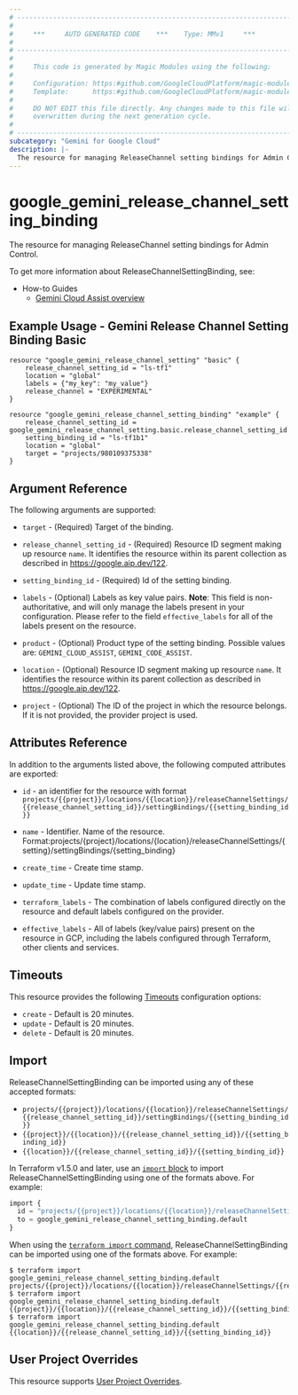 ```yaml
---
# ----------------------------------------------------------------------------
#
#     ***     AUTO GENERATED CODE    ***    Type: MMv1     ***
#
# ----------------------------------------------------------------------------
#
#     This code is generated by Magic Modules using the following:
#
#     Configuration: https:#github.com/GoogleCloudPlatform/magic-modules/tree/main/mmv1/products/gemini/ReleaseChannelSettingBinding.yaml
#     Template:      https:#github.com/GoogleCloudPlatform/magic-modules/tree/main/mmv1/templates/terraform/resource.html.markdown.tmpl
#
#     DO NOT EDIT this file directly. Any changes made to this file will be
#     overwritten during the next generation cycle.
#
# ----------------------------------------------------------------------------
subcategory: "Gemini for Google Cloud"
description: |-
  The resource for managing ReleaseChannel setting bindings for Admin Control.
---
```


# google_gemini_release_channel_setting_binding

The resource for managing ReleaseChannel setting bindings for Admin Control.


To get more information about ReleaseChannelSettingBinding, see:
* How-to Guides
    * [Gemini Cloud Assist overview](https://cloud.google.com/gemini/docs/cloud-assist/overview)

## Example Usage - Gemini Release Channel Setting Binding Basic


```hcl
resource "google_gemini_release_channel_setting" "basic" {
    release_channel_setting_id = "ls-tf1"
    location = "global"
    labels = {"my_key": "my_value"}
    release_channel = "EXPERIMENTAL"
}

resource "google_gemini_release_channel_setting_binding" "example" {
    release_channel_setting_id = google_gemini_release_channel_setting.basic.release_channel_setting_id
    setting_binding_id = "ls-tf1b1"
    location = "global"
    target = "projects/980109375338"
}
```

## Argument Reference

The following arguments are supported:


* `target` -
  (Required)
  Target of the binding.

* `release_channel_setting_id` -
  (Required)
  Resource ID segment making up resource `name`. It identifies the resource within its parent collection as described in https://google.aip.dev/122.

* `setting_binding_id` -
  (Required)
  Id of the setting binding.


* `labels` -
  (Optional)
  Labels as key value pairs.
  **Note**: This field is non-authoritative, and will only manage the labels present in your configuration.
  Please refer to the field `effective_labels` for all of the labels present on the resource.

* `product` -
  (Optional)
  Product type of the setting binding.
  Possible values are: `GEMINI_CLOUD_ASSIST`, `GEMINI_CODE_ASSIST`.

* `location` -
  (Optional)
  Resource ID segment making up resource `name`. It identifies the resource within its parent collection as described in https://google.aip.dev/122.

* `project` - (Optional) The ID of the project in which the resource belongs.
    If it is not provided, the provider project is used.



## Attributes Reference

In addition to the arguments listed above, the following computed attributes are exported:

* `id` - an identifier for the resource with format `projects/{{project}}/locations/{{location}}/releaseChannelSettings/{{release_channel_setting_id}}/settingBindings/{{setting_binding_id}}`

* `name` -
  Identifier. Name of the resource.
  Format:projects/{project}/locations/{location}/releaseChannelSettings/{setting}/settingBindings/{setting_binding}

* `create_time` -
  Create time stamp.

* `update_time` -
  Update time stamp.

* `terraform_labels` -
  The combination of labels configured directly on the resource
   and default labels configured on the provider.

* `effective_labels` -
  All of labels (key/value pairs) present on the resource in GCP, including the labels configured through Terraform, other clients and services.


## Timeouts

This resource provides the following
[Timeouts](https://developer.hashicorp.com/terraform/plugin/sdkv2/resources/retries-and-customizable-timeouts) configuration options:

- `create` - Default is 20 minutes.
- `update` - Default is 20 minutes.
- `delete` - Default is 20 minutes.

## Import


ReleaseChannelSettingBinding can be imported using any of these accepted formats:

* `projects/{{project}}/locations/{{location}}/releaseChannelSettings/{{release_channel_setting_id}}/settingBindings/{{setting_binding_id}}`
* `{{project}}/{{location}}/{{release_channel_setting_id}}/{{setting_binding_id}}`
* `{{location}}/{{release_channel_setting_id}}/{{setting_binding_id}}`


In Terraform v1.5.0 and later, use an [`import` block](https://developer.hashicorp.com/terraform/language/import) to import ReleaseChannelSettingBinding using one of the formats above. For example:

```tf
import {
  id = "projects/{{project}}/locations/{{location}}/releaseChannelSettings/{{release_channel_setting_id}}/settingBindings/{{setting_binding_id}}"
  to = google_gemini_release_channel_setting_binding.default
}
```

When using the [`terraform import` command](https://developer.hashicorp.com/terraform/cli/commands/import), ReleaseChannelSettingBinding can be imported using one of the formats above. For example:

```
$ terraform import google_gemini_release_channel_setting_binding.default projects/{{project}}/locations/{{location}}/releaseChannelSettings/{{release_channel_setting_id}}/settingBindings/{{setting_binding_id}}
$ terraform import google_gemini_release_channel_setting_binding.default {{project}}/{{location}}/{{release_channel_setting_id}}/{{setting_binding_id}}
$ terraform import google_gemini_release_channel_setting_binding.default {{location}}/{{release_channel_setting_id}}/{{setting_binding_id}}
```

## User Project Overrides

This resource supports [User Project Overrides](https://registry.terraform.io/providers/hashicorp/google/latest/docs/guides/provider_reference#user_project_override).
